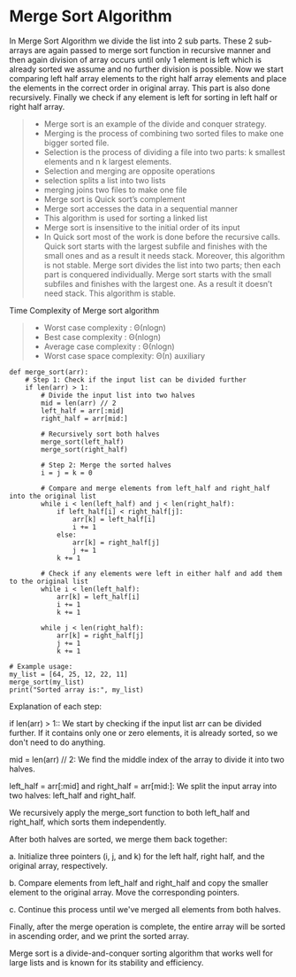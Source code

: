 # Merge Sort Algorithm

In Merge Sort Algorithm we divide the list into 2 sub parts. These 2 sub-arrays are again passed to merge sort function in recursive manner and then again division of array occurs until only 1 element is left which is already sorted we assume and no further division is possible. Now we start comparing left half array elements to the right half array elements and place the elements in the correct order in original array. This part is also done recursively. Finally we check if any element is left for sorting in left half or right half array.

> - Merge sort is an example of the divide and conquer strategy.
> - Merging is the process of combining two sorted files to make one bigger sorted file.
> - Selection is the process of dividing a file into two parts: k smallest elements and n k largest elements.
> - Selection and merging are opposite operations
> - selection splits a list into two lists
> - merging joins two files to make one file
> - Merge sort is Quick sort’s complement
> - Merge sort accesses the data in a sequential manner
> - This algorithm is used for sorting a linked list
> - Merge sort is insensitive to the initial order of its input
> - In Quick sort most of the work is done before the recursive calls. Quick sort starts with the largest subfile and finishes with the small ones and as a result it needs stack. Moreover, this algorithm is not stable. Merge sort divides the list into two parts; then each part is conquered individually. Merge sort starts with the small subfiles and finishes with the largest one. As a result it doesn’t need stack. This algorithm is stable.

Time Complexity of Merge sort algorithm
> - Worst case complexity : Θ(nlogn)
> - Best case complexity : Θ(nlogn)
> - Average case complexity : Θ(nlogn)
> - Worst case space complexity: Θ(n) auxiliary


```
def merge_sort(arr):
    # Step 1: Check if the input list can be divided further
    if len(arr) > 1:
        # Divide the input list into two halves
        mid = len(arr) // 2
        left_half = arr[:mid]
        right_half = arr[mid:]

        # Recursively sort both halves
        merge_sort(left_half)
        merge_sort(right_half)

        # Step 2: Merge the sorted halves
        i = j = k = 0

        # Compare and merge elements from left_half and right_half into the original list
        while i < len(left_half) and j < len(right_half):
            if left_half[i] < right_half[j]:
                arr[k] = left_half[i]
                i += 1
            else:
                arr[k] = right_half[j]
                j += 1
            k += 1

        # Check if any elements were left in either half and add them to the original list
        while i < len(left_half):
            arr[k] = left_half[i]
            i += 1
            k += 1

        while j < len(right_half):
            arr[k] = right_half[j]
            j += 1
            k += 1

# Example usage:
my_list = [64, 25, 12, 22, 11]
merge_sort(my_list)
print("Sorted array is:", my_list)

```

Explanation of each step:

if len(arr) > 1:: We start by checking if the input list arr can be divided further. If it contains only one or zero elements, it is already sorted, so we don't need to do anything.

mid = len(arr) // 2: We find the middle index of the array to divide it into two halves.

left_half = arr[:mid] and right_half = arr[mid:]: We split the input array into two halves: left_half and right_half.

We recursively apply the merge_sort function to both left_half and right_half, which sorts them independently.

After both halves are sorted, we merge them back together:

a. Initialize three pointers (i, j, and k) for the left half, right half, and the original array, respectively.

b. Compare elements from left_half and right_half and copy the smaller element to the original array. Move the corresponding pointers.

c. Continue this process until we've merged all elements from both halves.

Finally, after the merge operation is complete, the entire array will be sorted in ascending order, and we print the sorted array.

Merge sort is a divide-and-conquer sorting algorithm that works well for large lists and is known for its stability and efficiency.


